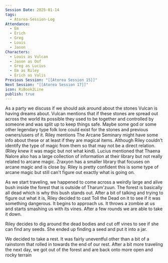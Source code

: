 ```yaml
---
Session Date: 2025-01-14
tags:
  - Atorea-Session-Log
Attendance:
  - Em
  - Erich
  - Greg
  - Louis
  - Jason
Characters:
  - Louis as Vulcan
  - Jason as Oof
  - Greg as Lucius
  - Em as Riley
  - Erich as Valis
Previous Session: "[[Atorea Session 15]]"
Next Session: "[[Atorea Session 17]]"
icon: RiBook2Line
publish: true
---
```

As a party we discuss if we should ask around about the stones Vulcan is having dreams about. Vulcan mentions that if these stones are spread out across the world its possible they used to be together and controlled by someone and was split up to keep things safe. Maybe some god or some other legendary type folk lore could exist for the stones and previous owners/users of it. Riley mentions The Arcane Seminary might have some info about these or at least if they are magical items. Although Riley couldn't identify the type of magic from them so that may not be a direct relation. (Riley knew it was magic but not what kind). Lucius mentioned that Thaena Nalore also has a large collection of information at their library but not really related to arcane magic. Zraxyon has a smaller library that focuses on arcane magic and is close by. Riley is pretty confident this is some type of arcane magic but still can't figure out exactly what is going on. 

As we start traveling, we happened to come across a weirdly large and alive bush inside the forest that is outside of Tharum'zuun. The forest is basically all dead which is why this bush stands out.  After a bit of talking and trying to figure out what it is, Riley decided to cast Toll the Dead on it to see if it was something dangerous. It begins to approach us. It throws a zombie at us and starts smashing us with its vines. After a few rounds we are able to take it down. 

Riley decides to dig around the dead bodies and cut off vines to see if she can find any seeds. She ended up finding a seed and put it into a jar. 

We decided to take a rest. It was fairly uneventful other than a bit of a rainstorm that rolled in towards the end of our rest. After a bit more traveling the next day, we got out of the forest and are back onto more open and rocky terrain


